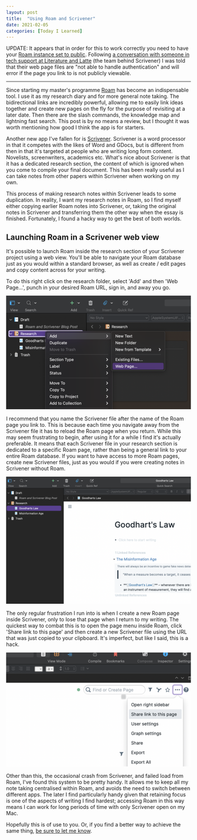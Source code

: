 ```yaml
---
layout: post
title:  "Using Roam and Scrivener"
date: 2021-02-05
categories: [Today I Learned]
---
```

UPDATE: It appears that in order for this to work correctly you need to have your [Roam instance set to public](https://www.roamstack.com/roam-data-outside-roam/#shared-databases-walkthrough-public-db). Following [a conversation with someone in tech support at Literature and Latte](https://www.literatureandlatte.com/forum/viewtopic.php?p=331361#p331361) (the team behind Scrivener) I was told that their web page files are "not able to handle authentication" and will error if the page you link to is not publicly viewable.

---

Since starting my master's programme [Roam](https://roamresearch.com) has become an indispensable tool. I use it as my research diary and for more general note taking. The bidirectional links are incredibly powerful, allowing me to easily link ideas together and create new pages on the fly for the purpose of revisiting at a later date. Then there are the slash commands, the knowledge map and lightning fast search. This post is by no means a review, but I thought it was worth mentioning how good I think the app is for starters.

Another new app I've fallen for is [Scrivener](https://www.literatureandlatte.com/scrivener/overview). Scrivener is a word processor in that it competes with the likes of Word and GDocs, but is different from then in that it's targeted at people who are writing long form content. Novelists, screenwriters, academics etc. What's nice about Scrivener is that it has a dedicated research section, the content of which is ignored when you come to compile your final document. This has been really useful as I can take notes from other papers within Scrivener when working on my own.

This process of making research notes within Scrivener leads to some duplication. In reality, I want my research notes in Roam, so I find myself either copying earlier Roam notes into Scrivener, or, taking the original notes in Scrivener and transferring them the other way when the essay is finished. Fortunately, I found a hacky way to get the best of both worlds.

## Launching Roam in a Scrivener web view

It's possible to launch Roam inside the research section of your Scrivener project using a web view. You'll be able to navigate your Roam database just as you would within a standard browser, as well as create / edit pages and copy content across for your writing.

To do this right click on the research folder, select 'Add' and then 'Web Page...', punch in your desired Roam URL, sign in, and away you go.

![A screenshot showing how you add a web view to Scrivener](/assets/img/adding-roam.png)

I recommend that you name the Scrivener file after the name of the Roam page you link to. This is because each time you navigate away from the Scrivener file it has to reload the Roam page when you return. While this may seem frustrating to begin, after using it for a while I find it's actually preferable. It means that each Scrivener file in your research section is dedicated to a specific Roam page, rather than being a general link to your entire Roam database. If you want to have access to more Roam pages, create new Scrivener files, just as you would if you were creating notes in Scrivener without Roam.

![A screenshot of Roam working inside Scrivener](/assets/img/roam-scrivener.png)

The only regular frustration I run into is when I create a new Roam page inside Scrivener, only to lose that page when I return to my writing. The quickest way to combat this is to open the page menu inside Roam, click 'Share link to this page' and then create a new Scrivener file using the URL that was just copied to your clipboard. It's imperfect, but like I said, this is a hack.

![Using the page menu in Roam to copy the page's URL](/assets/img/share-url.png)

Other than this, the occasional crash from Scrivener, and failed load from Roam, I've found this system to be pretty handy. It allows me to keep all my note taking centralised within Roam, and avoids the need to switch between different apps. The later I find particularly handy given that retaining focus is one of the aspects of writing I find hardest; accessing Roam in this way means I can work for long periods of time with only Scrivener open on my Mac.

Hopefully this is of use to you. Or, if you find a better way to achieve the same thing, [be sure to let me know](https://twitter.com/danielbower).
